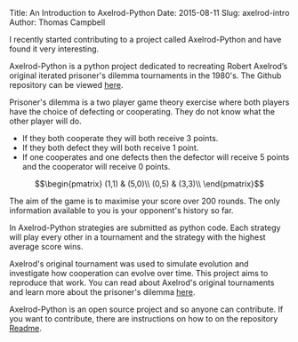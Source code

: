 Title: An Introduction to Axelrod-Python
Date: 2015-08-11
Slug: axelrod-intro
Author: Thomas Campbell

I recently started contributing to a project called Axelrod-Python and have
found it very interesting.

Axelrod-Python is a python project dedicated to recreating Robert Axelrod’s
original iterated prisoner's dilemma tournaments in the 1980's. The Github
repository can be viewed [here](https://github.com/Axelrod-Python/Axelrod).

Prisoner's dilemma is a two player game theory exercise where both players have the choice of defecting or cooperating. They do not know what the other player will do.

* If they both cooperate they will both receive 3 points.
* If they both defect they will both receive 1 point.
* If one cooperates and one defects then the defector will receive 5 points and the cooperator will receive 0 points.

$$\begin{pmatrix}
(1,1) & (5,0)\\
(0,5) & (3,3)\\
\end{pmatrix}$$

The aim of the game is to maximise your score over 200 rounds. The only information available to you is your opponent's history so far.

In Axelrod-Python strategies are submitted as python code. Each strategy will
play every other in a tournament and the strategy with the highest average score
wins.

Axelrod's original tournament was used to simulate evolution and investigate how
cooperation can evolve over time. This project aims to reproduce that work. You
can read about Axelrod's original tournaments and learn more about the
prisoner's dilemma
[here](http://axelrod.readthedocs.org/en/latest/background.html).

Axelrod-Python is an open source project and so anyone can contribute. If you
want to contribute, there are instructions on how to on the repository
[Readme](https://github.com/Axelrod-Python/Axelrod/blob/master/README.rst).
